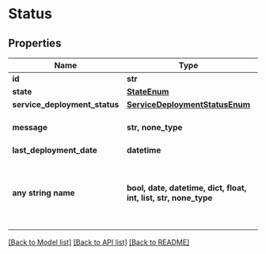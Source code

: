 # Status


## Properties
Name | Type | Description | Notes
------------ | ------------- | ------------- | -------------
**id** | **str** |  | 
**state** | [**StateEnum**](StateEnum.md) |  | 
**service_deployment_status** | [**ServiceDeploymentStatusEnum**](ServiceDeploymentStatusEnum.md) |  | 
**message** | **str, none_type** | message related to the state | [optional] 
**last_deployment_date** | **datetime** |  | [optional] 
**any string name** | **bool, date, datetime, dict, float, int, list, str, none_type** | any string name can be used but the value must be the correct type | [optional]

[[Back to Model list]](../README.md#documentation-for-models) [[Back to API list]](../README.md#documentation-for-api-endpoints) [[Back to README]](../README.md)


